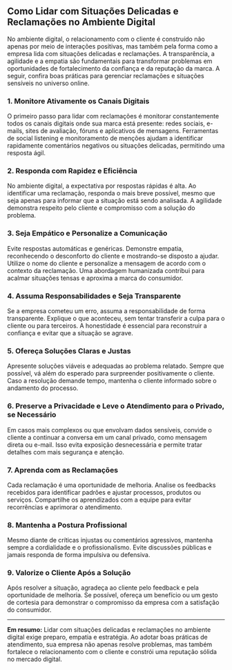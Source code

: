 
## Como Lidar com Situações Delicadas e Reclamações no Ambiente Digital

No ambiente digital, o relacionamento com o cliente é construído não apenas por meio de interações positivas, mas também pela forma como a empresa lida com situações delicadas e reclamações. A transparência, a agilidade e a empatia são fundamentais para transformar problemas em oportunidades de fortalecimento da confiança e da reputação da marca. A seguir, confira boas práticas para gerenciar reclamações e situações sensíveis no universo online.

### 1. Monitore Ativamente os Canais Digitais

O primeiro passo para lidar com reclamações é monitorar constantemente todos os canais digitais onde sua marca está presente: redes sociais, e-mails, sites de avaliação, fóruns e aplicativos de mensagens. Ferramentas de social listening e monitoramento de menções ajudam a identificar rapidamente comentários negativos ou situações delicadas, permitindo uma resposta ágil.

### 2. Responda com Rapidez e Eficiência

No ambiente digital, a expectativa por respostas rápidas é alta. Ao identificar uma reclamação, responda o mais breve possível, mesmo que seja apenas para informar que a situação está sendo analisada. A agilidade demonstra respeito pelo cliente e compromisso com a solução do problema.

### 3. Seja Empático e Personalize a Comunicação

Evite respostas automáticas e genéricas. Demonstre empatia, reconhecendo o desconforto do cliente e mostrando-se disposto a ajudar. Utilize o nome do cliente e personalize a mensagem de acordo com o contexto da reclamação. Uma abordagem humanizada contribui para acalmar situações tensas e aproxima a marca do consumidor.

### 4. Assuma Responsabilidades e Seja Transparente

Se a empresa cometeu um erro, assuma a responsabilidade de forma transparente. Explique o que aconteceu, sem tentar transferir a culpa para o cliente ou para terceiros. A honestidade é essencial para reconstruir a confiança e evitar que a situação se agrave.

### 5. Ofereça Soluções Claras e Justas

Apresente soluções viáveis e adequadas ao problema relatado. Sempre que possível, vá além do esperado para surpreender positivamente o cliente. Caso a resolução demande tempo, mantenha o cliente informado sobre o andamento do processo.

### 6. Preserve a Privacidade e Leve o Atendimento para o Privado, se Necessário

Em casos mais complexos ou que envolvam dados sensíveis, convide o cliente a continuar a conversa em um canal privado, como mensagem direta ou e-mail. Isso evita exposição desnecessária e permite tratar detalhes com mais segurança e atenção.

### 7. Aprenda com as Reclamações

Cada reclamação é uma oportunidade de melhoria. Analise os feedbacks recebidos para identificar padrões e ajustar processos, produtos ou serviços. Compartilhe os aprendizados com a equipe para evitar recorrências e aprimorar o atendimento.

### 8. Mantenha a Postura Profissional

Mesmo diante de críticas injustas ou comentários agressivos, mantenha sempre a cordialidade e o profissionalismo. Evite discussões públicas e jamais responda de forma impulsiva ou defensiva.

### 9. Valorize o Cliente Após a Solução

Após resolver a situação, agradeça ao cliente pelo feedback e pela oportunidade de melhoria. Se possível, ofereça um benefício ou um gesto de cortesia para demonstrar o compromisso da empresa com a satisfação do consumidor.

---

**Em resumo:** Lidar com situações delicadas e reclamações no ambiente digital exige preparo, empatia e estratégia. Ao adotar boas práticas de atendimento, sua empresa não apenas resolve problemas, mas também fortalece o relacionamento com o cliente e constrói uma reputação sólida no mercado digital.
```
